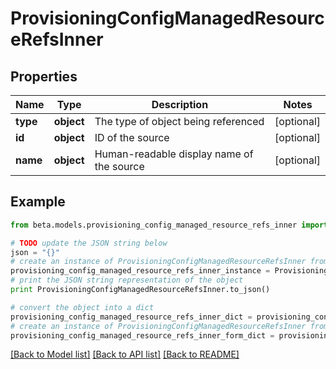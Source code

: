 # ProvisioningConfigManagedResourceRefsInner


## Properties
Name | Type | Description | Notes
------------ | ------------- | ------------- | -------------
**type** | **object** | The type of object being referenced | [optional] 
**id** | **object** | ID of the source | [optional] 
**name** | **object** | Human-readable display name of the source | [optional] 

## Example

```python
from beta.models.provisioning_config_managed_resource_refs_inner import ProvisioningConfigManagedResourceRefsInner

# TODO update the JSON string below
json = "{}"
# create an instance of ProvisioningConfigManagedResourceRefsInner from a JSON string
provisioning_config_managed_resource_refs_inner_instance = ProvisioningConfigManagedResourceRefsInner.from_json(json)
# print the JSON string representation of the object
print ProvisioningConfigManagedResourceRefsInner.to_json()

# convert the object into a dict
provisioning_config_managed_resource_refs_inner_dict = provisioning_config_managed_resource_refs_inner_instance.to_dict()
# create an instance of ProvisioningConfigManagedResourceRefsInner from a dict
provisioning_config_managed_resource_refs_inner_form_dict = provisioning_config_managed_resource_refs_inner.from_dict(provisioning_config_managed_resource_refs_inner_dict)
```
[[Back to Model list]](../README.md#documentation-for-models) [[Back to API list]](../README.md#documentation-for-api-endpoints) [[Back to README]](../README.md)


